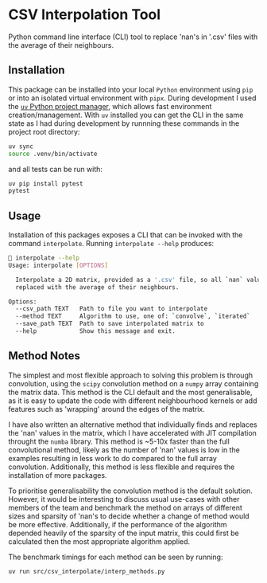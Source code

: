 # CSV Interpolation Tool

Python command line interface (CLI) tool to replace 'nan's in '.csv' files with the average of their neighbours.

## Installation

This package can be installed into your local `Python` environment using `pip` or into an isolated virtual environment with `pipx`. During development I used the [`uv` Python project manager](https://github.com/astral-sh/uv), which allows fast environment creation/management. With `uv` installed you can get the CLI in the same state as I had during development by runnning these commands in the project root directory:

```bash
uv sync
source .venv/bin/activate
```

and all tests can be run with:

```bash
uv pip install pytest
pytest
```

## Usage

Installation of this packages exposes a CLI that can be invoked with the command `interpolate`.
Running `interpolate --help` produces:

```bash
 interpolate --help
Usage: interpolate [OPTIONS]

  Interpolate a 2D matrix, provided as a '.csv' file, so all `nan` values are
  replaced with the average of their neighbours.

Options:
  --csv_path TEXT   Path to file you want to interpolate
  --method TEXT     Algorithm to use, one of: `convolve`, `iterated`
  --save_path TEXT  Path to save interpolated matrix to
  --help            Show this message and exit.
```

## Method Notes

The simplest and most flexible approach to solving this problem is through convolution, using the `scipy` convolution method on a `numpy` array containing the matrix data. This method is the CLI default and the most generalisable, as it is easy to update the code with different neighbourhood kernels or add features such as 'wrapping' around the edges of the matrix.

I have also written an alternative method that individually finds and replaces the 'nan' values in the matrix, which I have accelerated with JIT compilation throught the `numba` library. This method is ~5-10x faster than the full convolutional method, likely as the number of 'nan' values is low in the examples resulting in less work to do compared to the full array convolution. Additionally, this method is less flexible and requires the installation of more packages.

To prioritise generalisability the convolution method is the default solution. However, it would be interesting to discuss usual use-cases with other members of the team and benchmark the method on arrays of different sizes and sparsity of 'nan's to decide whether a change of method would be more effective. Additionally, if the performance of the algorithm depended heavily of the sparsity of the input matrix, this could first be calculated then the most appropriate algorithm applied.

The benchmark timings for each method can be seen by running:

```bash
uv run src/csv_interpolate/interp_methods.py
```
